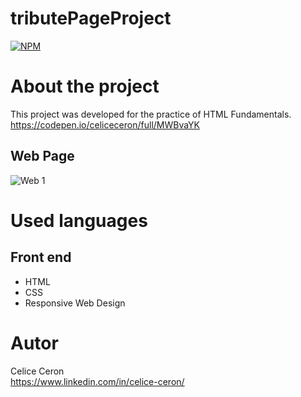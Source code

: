 # tributePageProject
[![NPM](https://img.shields.io/npm/l/react)](https://github.com/celiceceron/tributePageProject/blob/master/licence)

# About the project
This project was developed for the practice of HTML Fundamentals. <br>
https://codepen.io/celiceceron/full/MWBvaYK

## Web Page
![Web 1](https://github.com/celiceceron/tributePageProject/blob/b4a56e064d1e845df223658198ba9e18a5e788e3/web%20page.gif)

# Used languages
## Front end
- HTML
- CSS 
- Responsive Web Design

# Autor
Celice Ceron <br>
https://www.linkedin.com/in/celice-ceron/
